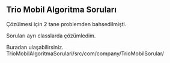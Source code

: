 ## Trio Mobil Algoritma Soruları

Çözülmesi için 2 tane problemden bahsedilmişti.

Soruları ayrı classlarda çözümledim.

Buradan ulaşabilirsiniz.
TrioMobilAlgoritmaSorulari/src/com/company/TrioMobilSorular/

